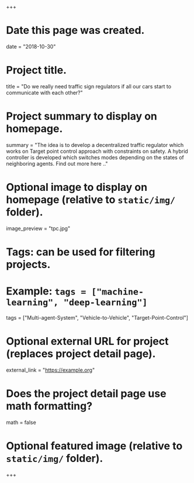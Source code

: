 +++
# Date this page was created.
date = "2018-10-30"

# Project title.
title = "Do we really need traffic sign regulators if all our cars start to communicate with each other?"

# Project summary to display on homepage.
summary = "The idea is to develop a decentralized traffic regulator which works on Target point control approach with constraints on safety. A hybrid controller is developed which switches modes depending on the states of neighboring agents. Find out more here .."

# Optional image to display on homepage (relative to `static/img/` folder).
image_preview = "tpc.jpg"

# Tags: can be used for filtering projects.
# Example: `tags = ["machine-learning", "deep-learning"]`
tags = ["Multi-agent-System", "Vehicle-to-Vehicle", "Target-Point-Control"]

# Optional external URL for project (replaces project detail page).
external_link = "https://example.org"

# Does the project detail page use math formatting?
math = false

# Optional featured image (relative to `static/img/` folder).
+++
